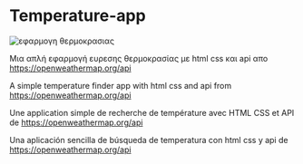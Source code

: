 # Temperature-app
![εφαρμογη θερμοκρασιας](https://github.com/babis74/Temperature-app/assets/72227584/f94e10bf-03a4-42cb-84b5-935165fb7c14)

Μια απλή εφαρμογή ευρεσης θερμοκρασίας με html css και api απο https://openweathermap.org/api

A simple temperature finder app with html css and api from https://openweathermap.org/api

Une application simple de recherche de température avec HTML CSS et API de https://openweathermap.org/api

Una aplicación sencilla de búsqueda de temperatura con html css y api de https://openweathermap.org/api
